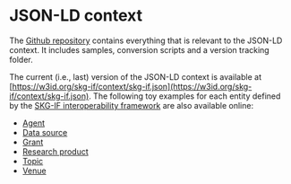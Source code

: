 # JSON-LD context

The [Github repository](https://github.com/skg-if/context) contains everything that is relevant to the JSON-LD context.
It includes samples, conversion scripts and a version tracking folder.

The current (i.e., last) version of the JSON-LD context is available at [https://w3id.org/skg-if/context/skg-if.json](https://w3id.org/skg-if/context/skg-if.json). The following toy examples for each entity defined by the [SKG-IF interoperability framework](/interoperability-framework/) are also available online:
* [Agent](samples/example-agent.json)
* [Data source](samples/example-data-source.json)
* [Grant](samples/example-grant.json)
* [Research product](samples/example-research-product.json)
* [Topic](samples/example-topic.json)
* [Venue](samples/example-venue.json)
